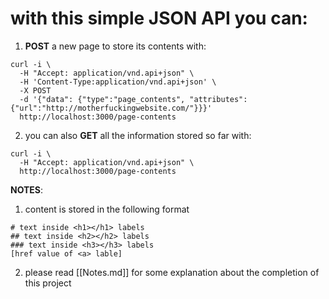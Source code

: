 # with this simple JSON API you can:

1. **POST** a new page to store its contents with:

```
curl -i \
  -H "Accept: application/vnd.api+json" \
  -H 'Content-Type:application/vnd.api+json' \
  -X POST
  -d '{"data": {"type":"page_contents", "attributes":{"url":"http://motherfuckingwebsite.com/"}}}'
  http://localhost:3000/page-contents
```

2. you can also **GET** all the information stored so far with:

```
curl -i \
  -H "Accept: application/vnd.api+json" \
  http://localhost:3000/page-contents
```

**NOTES**:

1. content is stored in the following format

```
# text inside <h1></h1> labels
## text inside <h2></h2> labels
### text inside <h3></h3> labels
[href value of <a> lable]
```

2. please read [[Notes.md]] for some explanation about the completion of this project